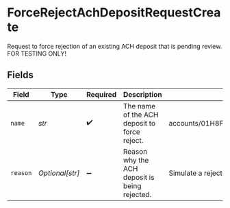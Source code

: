 # ForceRejectAchDepositRequestCreate

Request to force rejection of an existing ACH deposit that is pending review. FOR TESTING ONLY!


## Fields

| Field                                                          | Type                                                           | Required                                                       | Description                                                    | Example                                                        |
| -------------------------------------------------------------- | -------------------------------------------------------------- | -------------------------------------------------------------- | -------------------------------------------------------------- | -------------------------------------------------------------- |
| `name`                                                         | *str*                                                          | :heavy_check_mark:                                             | The name of the ACH deposit to force reject.                   | accounts/01H8FB90ZRRFWXB4XC2JPJ1D4Y/achDeposits/20230817000319 |
| `reason`                                                       | *Optional[str]*                                                | :heavy_minus_sign:                                             | Reason why the ACH deposit is being rejected.                  | Simulate a rejected transfer                                   |
